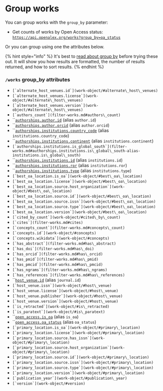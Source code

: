 # Group works

You can group works with the `group_by` parameter:

* Get counts of works by Open Access status:\
  [`https://api.openalex.org/works?group_by=oa_status`](https://api.openalex.org/works?group\_by=oa\_status)

Or you can group using one the attributes below.

{% hint style="info" %}
It's best to [read about group by](../../how-to-use-the-api/get-groups-of-entities.md) before trying these out. It will show you how results are formatted, the number of results returned, and how to sort results.
{% endhint %}

### `/works` group\_by attributes

* ``[`alternate_host_venues.id`](work-object/#alternate\_host\_venues)``
* ``[`alternate_host_venues.license`](work-object/#alternate\_host\_venues)``
* ``[`alternate_host_venues.version`](work-object/#alternate\_host\_venues)``
* ``[`authors_count`](filter-works.md#authors\_count)``
* ``[`authorships.author.id`](work-object/#author) (alias `author.id`)
* ``[`authorships.author.orcid`](work-object/#author) (alias `author.orcid`)
* ``[`authorships.institutions.country_code`](work-object/#institutions) (alias `institutions.country_code`)
* ``[`authorships.institutions.continent`](filter-works.md#authorships.institutions.continent-alias-institutions.continent) (alias `institutions.continent`)
* ``[`authorships.institutions.is_global_south`](filter-works.md#authorships.institutions.is\_global\_south-alias-institutions.is\_global\_south)``
* ``[`authorships.institutions.id`](work-object/#institutions) (alias `institutions.id`)
* ``[`authorships.institutions.ror`](work-object/#institutions) (alias `institutions.ror`)
* ``[`authorships.institutions.type`](work-object/#institutions) (alias `institutions.type`)
* ``[`best_oa_location.is_oa`](work-object/#best\_oa\_location)``
* ``[`best_oa_location.license`](work-object/#best\_oa\_location)``
* ``[`best_oa_location.source.host_organization`](work-object/#best\_oa\_location)``
* ``[`best_oa_location.source.id`](work-object/#best\_oa\_location)``
* ``[`best_oa_location.source.issn`](work-object/#best\_oa\_location)``
* ``[`best_oa_location.source.type`](work-object/#best\_oa\_location)``
* ``[`best_oa_location.version`](work-object/#best\_oa\_location)``
* ``[`cited_by_count`](work-object/#cited\_by\_count)``
* ``[`cites`](filter-works.md#cites)``
* ``[`concepts_count`](filter-works.md#concepts\_count)``
* ``[`concepts.id`](work-object/#concepts)``
* ``[`concepts.wikidata`](work-object/#concepts)``
* ``[`has_abstract`](filter-works.md#has\_abstract)``
* ``[`has_doi`](filter-works.md#has\_doi)``
* ``[`has_orcid`](filter-works.md#has\_orcid)``
* ``[`has_pmid`](filter-works.md#has\_pmid)``
* ``[`has_pmcid`](filter-works.md#has\_pmcid)``
* ``[`has_ngrams`](filter-works.md#has\_ngrams)``
* ``[`has_references`](filter-works.md#has\_references)``
* ``[`host_venue.id`](work-object/#host\_venue) (alias `journal.id`)
* ``[`host_venue.issn`](work-object/#host\_venue)``
* ``[`host_venue.license`](work-object/#host\_venue)``
* ``[`host_venue.publisher`](work-object/#host\_venue)``
* ``[`host_venue.version`](work-object/#host\_venue)``
* ``[`is_retracted`](work-object/#is\_retracted)``
* ``[`is_paratext`](work-object/#is\_paratext)``
* ``[`open_access.is_oa`](work-object/#is\_oa-1) (alias `is_oa`)
* ``[`open_access.oa_status`](work-object/#oa\_status) (alias `oa_status`)
* ``[`primary_location.is_oa`](work-object/#primary\_location)``
* ``[`primary_location.license`](work-object/#primary\_location)``
* ``[`primary_location.source.has_issn`](work-object/#primary\_location)``
* ``[`primary_location.source.host_organization`](work-object/#primary\_location)``
* ``[`primary_location.source.id`](work-object/#primary\_location)``
* ``[`primary_location.source.issn`](work-object/#primary\_location)``
* ``[`primary_location.source.type`](work-object/#primary\_location)``
* ``[`primary_location.version`](work-object/#primary\_location)``
* ``[`publication_year`](work-object/#publication\_year)``
* ``[`version`](work-object/#version)``
